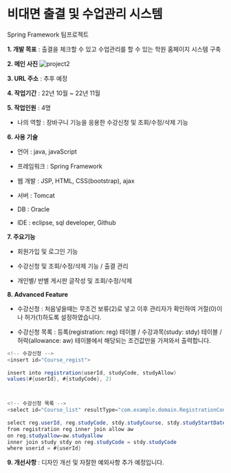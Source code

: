 # 비대면 출결 및 수업관리 시스템
Spring Framework 팀프로젝트

**1. 개발 목표** : 출결을 체크할 수 있고 수업관리를 할 수 있는 학원 홈페이지 시스템 구축

**2. 메인 사진**
![project2](https://user-images.githubusercontent.com/116271236/209054712-f8e5d84b-deea-4c33-8b64-96a76f905d78.png)

**3. URL 주소** : 추후 예정

**4. 작업기간** : 22년 10월 ~ 22년 11월

**5. 작업인원** : 4명

- 나의 역할 : 장바구니 기능을 응용한 수강신청 및 조회/수정/삭제 기능

**6. 사용 기술**

- 언어 : java, javaScript

- 프레임워크 : Spring Framework
  
- 웹 개발 : JSP, HTML, CSS(bootstrap), ajax
  
- 서버 : Tomcat
  
- DB : Oracle
  
- IDE : eclipse, sql developer, Github
  
**7. 주요기능**

- 회원가입 및 로그인 기능

- 수강신청 및 조회/수정/삭제 기능 / 출결 관리

- 개인별/ 반별 게시판 글작성 및 조회/수정/삭제 

**8. Advanced Feature**

- 수강신청 : 처음넣을때는 무조건 보류(2)로 넣고 이후 관리자가 확인하여 거절(0)이나 허가(1)하도록 설정하였습니다.

- 수강신청 목록 : 등록(registration: reg) 테이블 / 수강과목(study: stdy) 테이블 / 허락(allowance: aw) 테이블에서 해당되는 조건값만을 가져와서 출력합니다.

```java
<!-- 수강신청 -->
<insert id="Course_regist">
	
insert into registration(userId, studyCode, studyAllow)
values(#{userId}, #{studyCode}, 2)



<!-- 수강신청 목록 -->
<select id="Course_list" resultType="com.example.domain.RegistrationConfirmDTO">
	
select reg.userId, reg.studyCode, stdy.studyCourse, stdy.studyStartDate, stdy.studyPrice, aw.comments status
from registration reg inner join allow aw 
on reg.studyallow=aw.studyallow
inner join study stdy on reg.studyCode = stdy.studyCode
where userid = #{userId}
 ```


**9. 개선사항** : 디자인 개선 및 자잘한 예외사항 추가 예정입니다.
